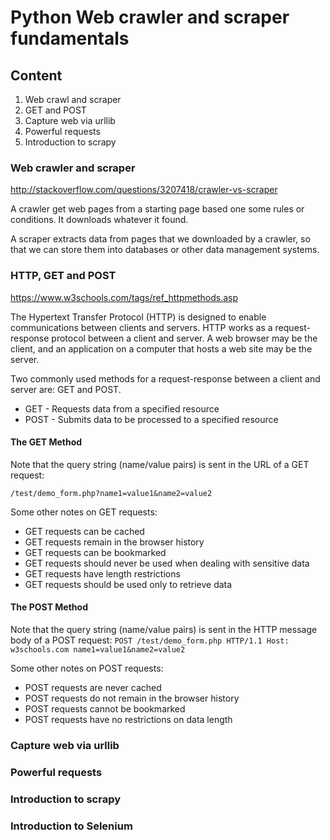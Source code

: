 # Python Web crawler and scraper fundamentals

## Content
1. Web crawl and scraper
2. GET and POST
3. Capture web via urllib
4. Powerful requests
5. Introduction to scrapy

### Web crawler and scraper
http://stackoverflow.com/questions/3207418/crawler-vs-scraper

A crawler get web pages from a starting page based one some rules or conditions. It downloads whatever it found.

A scraper extracts data from pages that we downloaded by a crawler, so that we can store them into databases or other data management systems.

### HTTP, GET and POST
https://www.w3schools.com/tags/ref_httpmethods.asp

The Hypertext Transfer Protocol (HTTP) is designed to enable communications between clients and servers. HTTP works as a request-response protocol between a client and server. A web browser may be the client, and an application on a computer that hosts a web site may be the server.

Two commonly used methods for a request-response between a client and server are: GET and POST.

* GET - Requests data from a specified resource
* POST - Submits data to be processed to a specified resource

#### The GET Method
Note that the query string (name/value pairs) is sent in the URL of a GET request:

`/test/demo_form.php?name1=value1&name2=value2`

Some other notes on GET requests:
* GET requests can be cached
* GET requests remain in the browser history
* GET requests can be bookmarked
* GET requests should never be used when dealing with sensitive data
* GET requests have length restrictions
* GET requests should be used only to retrieve data

#### The POST Method
Note that the query string (name/value pairs) is sent in the HTTP message body of a POST request:
`POST /test/demo_form.php HTTP/1.1
Host: w3schools.com
name1=value1&name2=value2`

Some other notes on POST requests:
* POST requests are never cached
* POST requests do not remain in the browser history
* POST requests cannot be bookmarked
* POST requests have no restrictions on data length

### Capture web via urllib


### Powerful requests


### Introduction to scrapy


### Introduction to Selenium
